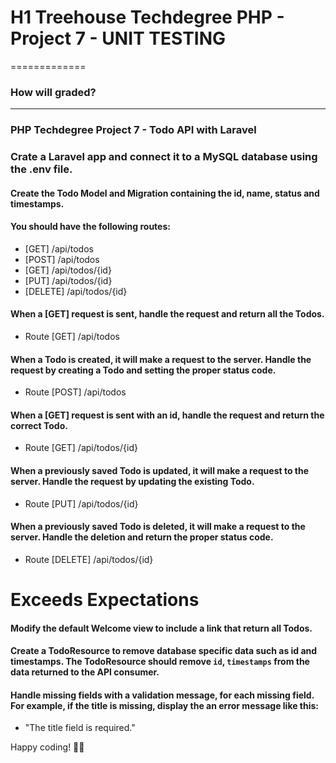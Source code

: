 # H1 Treehouse Techdegree PHP - Project 7 - UNIT TESTING 
=============

### How will graded?
-------------

### PHP Techdegree Project 7 - Todo API with Laravel

<!-- step -->
### Crate a Laravel app and connect it to a **MySQL** database using the .env file. 

<!-- step -->
#### Create the Todo Model and Migration containing the id, name, status and timestamps.

<!-- step -->
#### You should have the following routes:
* [GET] /api/todos
* [POST] /api/todos
* [GET] /api/todos/{id}
* [PUT] /api/todos/{id}
* [DELETE] /api/todos/{id}

<!-- step -->
#### When a **[GET]** request is sent, handle the request and return all the Todos.
* Route [GET] /api/todos

<!-- step -->
#### When a Todo is **created**, it will make a request to the server.  Handle the request by creating a Todo and setting the proper status code.
* Route [POST] /api/todos

<!-- step -->
#### When a **[GET]** request is sent with an id, handle the request and return the correct Todo.
* Route [GET] /api/todos/{id}

<!-- step -->
#### When a previously saved Todo is **updated**, it will make a request to the server. Handle the request by updating the existing Todo.
* Route [PUT] /api/todos/{id}


<!-- step -->
#### When a previously saved Todo is **deleted**, it will make a request to the server.  Handle the deletion and return the proper status code.
* Route [DELETE] /api/todos/{id}


# Exceeds Expectations
<!-- step -->
#### Modify the default Welcome view to include a link that return all Todos.

<!-- step -->
#### Create a TodoResource to remove database specific data such as id and timestamps. The TodoResource should remove `id`, `timestamps` from the data returned to the API consumer.

<!-- step -->
#### Handle missing fields with a validation message, for each missing field. For example, if the title is missing, display the an error message like this: 
* "The title field is required."

Happy coding! 🙌🏼
